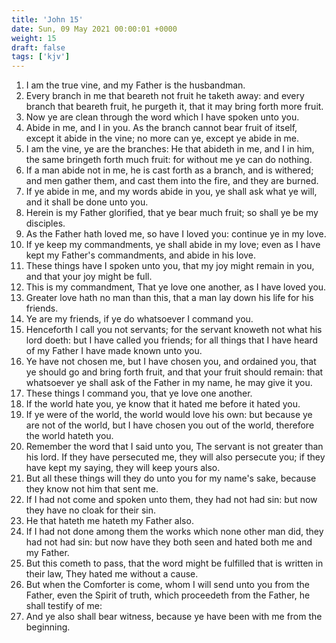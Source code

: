 ```yaml
---
title: 'John 15'
date: Sun, 09 May 2021 00:00:01 +0000
weight: 15
draft: false
tags: ['kjv'] 
---
```


1. I am the true vine, and my Father is the husbandman.
2. Every branch in me that beareth not fruit he taketh away: and every branch that beareth fruit, he purgeth it, that it may bring forth more fruit.
3. Now ye are clean through the word which I have spoken unto you.
4. Abide in me, and I in you. As the branch cannot bear fruit of itself, except it abide in the vine; no more can ye, except ye abide in me.
5. I am the vine, ye are the branches: He that abideth in me, and I in him, the same bringeth forth much fruit: for without me ye can do nothing.
6. If a man abide not in me, he is cast forth as a branch, and is withered; and men gather them, and cast them into the fire, and they are burned.
7. If ye abide in me, and my words abide in you, ye shall ask what ye will, and it shall be done unto you.
8. Herein is my Father glorified, that ye bear much fruit; so shall ye be my disciples.
9. As the Father hath loved me, so have I loved you: continue ye in my love.
10. If ye keep my commandments, ye shall abide in my love; even as I have kept my Father's commandments, and abide in his love.
11. These things have I spoken unto you, that my joy might remain in you, and that your joy might be full.
12. This is my commandment, That ye love one another, as I have loved you.
13. Greater love hath no man than this, that a man lay down his life for his friends.
14. Ye are my friends, if ye do whatsoever I command you.
15. Henceforth I call you not servants; for the servant knoweth not what his lord doeth: but I have called you friends; for all things that I have heard of my Father I have made known unto you.
16. Ye have not chosen me, but I have chosen you, and ordained you, that ye should go and bring forth fruit, and that your fruit should remain: that whatsoever ye shall ask of the Father in my name, he may give it you.
17. These things I command you, that ye love one another.
18. If the world hate you, ye know that it hated me before it hated you.
19. If ye were of the world, the world would love his own: but because ye are not of the world, but I have chosen you out of the world, therefore the world hateth you.
20. Remember the word that I said unto you, The servant is not greater than his lord. If they have persecuted me, they will also persecute you; if they have kept my saying, they will keep yours also.
21. But all these things will they do unto you for my name's sake, because they know not him that sent me.
22. If I had not come and spoken unto them, they had not had sin: but now they have no cloak for their sin.
23. He that hateth me hateth my Father also.
24. If I had not done among them the works which none other man did, they had not had sin: but now have they both seen and hated both me and my Father.
25. But this cometh to pass, that the word might be fulfilled that is written in their law, They hated me without a cause.
26. But when the Comforter is come, whom I will send unto you from the Father, even the Spirit of truth, which proceedeth from the Father, he shall testify of me:
27. And ye also shall bear witness, because ye have been with me from the beginning.
